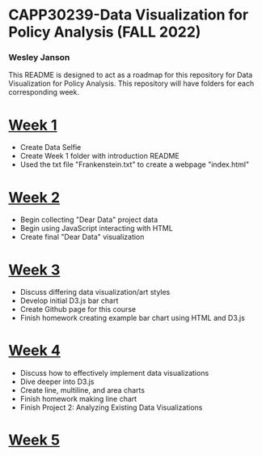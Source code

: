 # CAPP30239-Data Visualization for Policy Analysis (FALL 2022)
### Wesley Janson

This README is designed to act as a roadmap for this repository for Data Visualization for Policy Analysis. This 
repository will have folders for each corresponding week.

# [Week 1](https://wesley-janson.github.io/CAPP30239_FA22/week_01)
* Create Data Selfie
* Create Week 1 folder with introduction README 
* Used the txt file "Frankenstein.txt" to create a webpage "index.html"

# [Week 2](https://github.com/Wesley-Janson/CAPP30239_FA22/tree/main/week_02)
* Begin collecting "Dear Data" project data
* Begin using JavaScript interacting with HTML
* Create final "Dear Data" visualization

# [Week 3](https://wesley-janson.github.io/CAPP30239_FA22/week_03)
* Discuss differing data visualization/art styles
* Develop initial D3.js bar chart
* Create Github page for this course
* Finish homework creating example bar chart using HTML and D3.js

# [Week 4](https://wesley-janson.github.io/CAPP30239_FA22/week_04)
* Discuss how to effectively implement data visualizations
* Dive deeper into D3.js
* Create line, multiline, and area charts
* Finish homework making line chart
* Finish Project 2: Analyzing Existing Data Visualizations

# [Week 5](https://wesley-janson.github.io/CAPP30239_FA22/week_05)